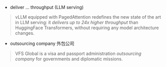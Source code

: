 
- deliver ... throughput (LLM serving)
> vLLM equipped with PagedAttention redefines the new state of the art in LLM serving: it *delivers up to 24x higher throughput* than HuggingFace Transformers, without requiring any model architecture changes.

- outsourcing company 外包公司
> VFS Global is a visa and passport administration *outsourcing company* for governments and diplomatic missions. 